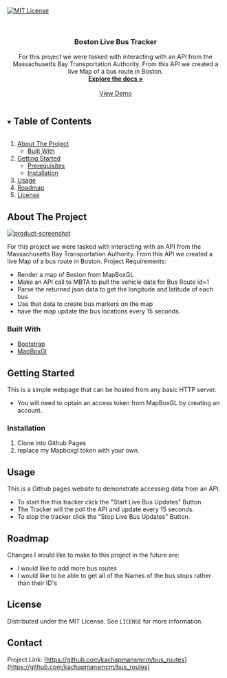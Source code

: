 [![MIT License][license-shield]][license-url]



<!-- PROJECT LOGO -->
<br />

  <h3 align="center">Boston Live Bus Tracker</h3>

  <p align="center">
    For this project we were tasked with interacting with an API from the Massachusetts Bay Transportation Authority. From this API we created a live Map of a bus route in Boston.
    <br />
    <a href="https://github.com/kachapmansmcm/bus_routes"><strong>Explore the docs »</strong></a>
    <br />
    <br />
    <a href="https://kachapmansmcm.github.io/bus_routes/">View Demo</a>
  </p>
</p>



<!-- TABLE OF CONTENTS -->
<details open="open">
  <summary><h2 style="display: inline-block">Table of Contents</h2></summary>
  <ol>
    <li>
      <a href="#about-the-project">About The Project</a>
      <ul>
        <li><a href="#built-with">Built With</a></li>
      </ul>
    </li>
    <li>
      <a href="#getting-started">Getting Started</a>
      <ul>
        <li><a href="#prerequisites">Prerequisites</a></li>
        <li><a href="#installation">Installation</a></li>
      </ul>
    </li>
    <li><a href="#usage">Usage</a></li>
    <li><a href="#roadmap">Roadmap</a></li>
    <li><a href="#license">License</a></li>
  </ol>
</details>



<!-- ABOUT THE PROJECT -->
## About The Project

[![product-screenshot]](https://kachapmansmcm.github.io/bus_routes/)

For this project we were tasked with interacting with an API from the Massachusetts Bay Transportation Authority. From this API we created a live Map of a bus route in Boston.
Project Requirements:
* Render a map of Boston from MapBoxGL
* Make an API call to MBTA to pull the vehicle data for Bus Route id=1
* Parse the returned json data to get the longitude and latitude of each bus
* Use that data to create bus markers on the map
* have the map update the bus locations every 15 seconds.

### Built With

* [Bootstrap](https://getbootstrap.com)
* [MapBoxGl](https://www.mapbox.com/mapbox-gljs)




<!-- GETTING STARTED -->
## Getting Started

This is a simple webpage that can be hosted from any basic HTTP server.
* You will need to optain an access token from MapBoxGL by creating an account.



### Installation

1. Clone into Github Pages
2. replace my Mapboxgl token with your own.


<!-- USAGE EXAMPLES -->
## Usage

This is a Github pages website to demonstrate accessing data from an API.

* To start the this tracker click the "Start Live Bus Updates" Button
* The Tracker will the poll the API and update every 15 seconds.
* To stop the tracker click the "Stop Live Bus Updates" Button.

<!-- ROADMAP -->
## Roadmap

Changes I would like to make to this project in the future are:
* I would like to add more bus routes
* I would like to be able to get all of the Names of the bus stops rather than their ID's


<!-- LICENSE -->
## License

Distributed under the MIT License. See `LICENSE` for more information.



<!-- CONTACT -->
## Contact



Project Link: [https://github.com/kachapmansmcm/bus_routes](https://github.com/kachapmansmcm/bus_routes)








<!-- MARKDOWN LINKS & IMAGES -->
<!-- https://www.markdownguide.org/basic-syntax/#reference-style-links -->

[license-shield]: https://img.shields.io/badge/license-MIT-green
[license-url]: https://github.com/kachapmansmcm/kachapmansmcm.github.io/blob/main/LICENSE
[product-screenshot]: https://kachapmansmcm.github.io/assets/img/bus_tracker.png
